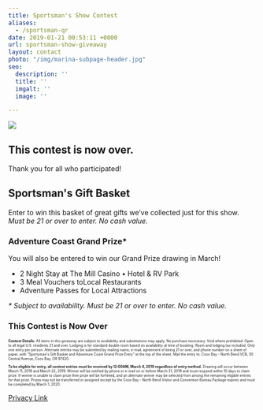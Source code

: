 ```yaml
---
title: Sportsman's Show Contest
aliases:
  - /sportsman-qr
date: 2019-01-21 00:53:11 +0000
url: sportsman-show-giveaway
layout: contact
photo: "/img/marina-subpage-header.jpg"
seo:
  description: ''
  title: ''
  imgalt: ''
  image: ''

---
```

![](/img/sportsman-giveaway-texthdr.png)

## This contest is now over.

Thank you for all who participated!

## Sportsman's Gift Basket

Enter to win this basket of great gifts we’ve collected just for this show. _Must be 21 or over to enter. No cash value._

### Adventure Coast Grand Prize*

You will also be entered to win our Grand Prize drawing in March!

* 2 Night Stay at The Mill Casino • Hotel & RV Park
* 3 Meal Vouchers toLocal Restaurants
* Adventure Passes for Local Attractions

_* Subject to availability. Must be 21 or over to enter. No cash value._

### This Contest is Now Over

<div class="margin-50px-top"></div>

<p style="font-size:50%;"><strong>Contest Details:</strong> All items in this giveaway are subject to availability and substitutions may apply. No purchase necessary. Void where prohibited. Open to all legal U.S. residents 21 and over. Lodging is for standard double room based on availability at time of booking. Room and lodging tax included. Only one entry per person. Alternate entries may be submitted by mailing name, e-mail, agreement of being 21 or over, and phone number on a sheet of paper, with “Sportsman's Gift Basket and Adventure Coast Grand Prize Entry” at the top of the sheet.  Mail the entry to: Coos Bay - North Bend VCB, 50 Central Avenue, Coos Bay, OR 97420.</p>

<p style="font-size:50%;"><strong>To be eligible for entry, all contest entries must be received by 12:00AM, March 4, 2019 regardless of entry method.</strong> Drawing will occur between March 11, 2019 and March 22, 2019. Winner will be notified by phone or e-mail on or before March 31, 2019 and must respond within 10 days to claim prize. If winner is unable to claim prize then prize will be forfeited, and an alternate winner may be selected from among the remaining eligible entries for that prize. Prizes may not be transferred or assigned except by the Coos Bay - North Bend Visitor and Convention Bureau.Package expires and must be completed by March 1, 2020.</p>

[Privacy Link](/privacy-policy)